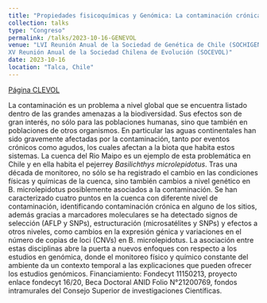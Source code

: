 ```yaml
---
title: "Propiedades fisicoquímicas y Genómica: La contaminación crónica y <i>Basilichthys microlepidotus</i> en la cuenca del Rio Maipo."
collection: talks
type: "Congreso"
permalink: /talks/2023-10-16-GENEVOL
venue: "LVI Reunión Anual de la Sociedad de Genética de Chile (SOCHIGEN)
XV Reunión Anual de la Sociedad Chilena de Evolución (SOCEVOL)"
date: 2023-10-16
location: "Talca, Chile"
---
```


[Página CLEVOL](https://www.genevol2023.com/)

La contaminación es un problema a nivel global que se encuentra listado dentro de las grandes amenazas a la biodiversidad. Sus efectos son de gran interés, no sólo para las poblaciones humanas, sino que también en poblaciones de otros organismos. En particular las aguas continentales han sido gravemente afectadas por la contaminación, tanto por eventos crónicos como agudos, los cuales afectan a la biota que habita estos sistemas. La cuenca del Rio Maipo es un ejemplo de esta problemática en Chile y en ella habita el pejerrey <i>Basilichthys microlepidotus</i>. Tras una década de monitoreo, no sólo se ha registrado el cambio en las condiciones físicas y químicas de la cuenca, sino también cambios a nivel genético en B. microlepidotus posiblemente asociados a la contaminación. Se han caracterizado cuatro puntos en la cuenca con diferente nivel de contaminación, identificando contaminación crónica en alguno de los sitios, además gracias a marcadores moleculares se ha detectado signos de selección (AFLP y SNPs), estructuración (microsatélites y SNPs) y efectos a otros niveles, como cambios en la expresión génica y variaciones en el número de copias de loci (CNVs) en B. microlepidotus. La asociación entre estas disciplinas abre la puerta a nuevos enfoques con respecto a los estudios en genómica, donde el monitoreo físico y químico constante del ambiente da un contexto temporal a las explicaciones que pueden ofrecer los estudios genómicos. Financiamiento: Fondecyt 11150213, proyecto enlace fondecyt 16/20, Beca Doctoral ANID Folio N°21200769, fondos intramurales del Consejo Superior de investigaciones Científicas.